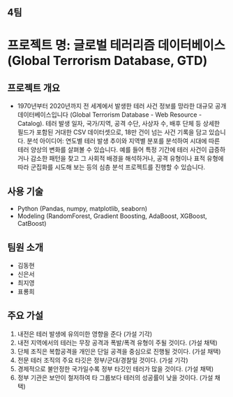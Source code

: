 ## 4팀

# 프로젝트 명: 글로벌 테러리즘 데이터베이스 (Global Terrorism Database, GTD) 

## 프로젝트 개요
- 1970년부터 2020년까지 전 세계에서 발생한 테러 사건 정보를 망라한 대규모 공개 데이터베이스입니다 (Global Terrorism Database - Web Resource - Catalog). 테러 발생 일자, 국가/지역, 공격 수단, 사상자 수, 배후 단체 등 상세한 필드가 포함된 거대한 CSV 데이터셋으로, 18만 건이 넘는 사건 기록을 담고 있습니다. 분석 아이디어: 연도별 테러 발생 추이와 지역별 분포를 분석하여 시대에 따른 테러 양상의 변화를 살펴볼 수 있습니다. 예를 들어 특정 기간에 테러 사건이 급증하거나 감소한 패턴을 찾고 그 사회적 배경을 해석하거나, 공격 유형이나 표적 유형에 따라 군집화를 시도해 보는 등의 심층 분석 프로젝트를 진행할 수 있습니다.

## 사용 기술
- Python (Pandas, numpy, matplotlib, seaborn)
- Modeling (RandomForest, Gradient Boosting, AdaBoost, XGBoost, CatBoost)

## 팀원 소개
- 김동현
- 신은서
- 최지영
- 표룡희

## 주요 가설
1. 내전은 테러 발생에 유의미한 영향을 준다 (가설 기각)
2. 내전 지역에서의 테러는 무장 공격과 폭발/폭격 유형이 주될 것이다. (가설 채택)
3. 단체 조직은 복합공격을 개인은 단일 공격을 중심으로 진행될 것이다. (가설 채택)
4. 전문 테러 조직의 주요 타깃은 정부/군대/경찰일 것이다. (가설 기각)
5. 경제적으로 불안정한 국가일수록 정부 타깃인 테러가 많을 것이다. (가설 채택)
6. 정부 기관은 보안이 철저하여 타 그룹보다 테러의 성공률이 낮을 것이다. (가설 채택)